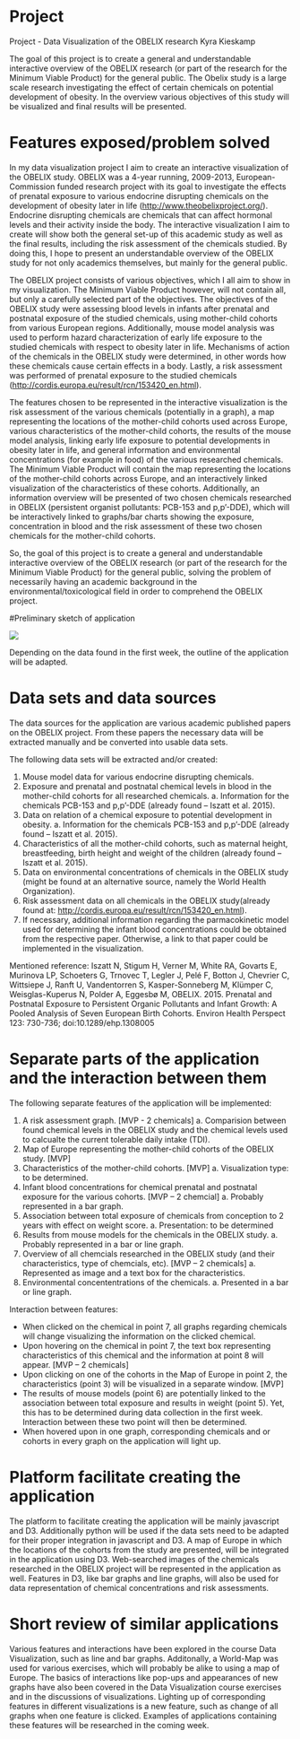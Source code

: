 # Project
Project - Data Visualization of the OBELIX research
Kyra Kieskamp

The goal of this project is to create a general and understandable interactive overview of the OBELIX research (or part of the research for the Minimum Viable Product) for the general public. The Obelix study is a large scale research investigating the effect of certain chemicals on potential development of obesity. In the overview various objectives of this study will be visualized and final results will be presented. 


# Features exposed/problem solved
In my data visualization project I aim to create an interactive visualization of the OBELIX study. OBELIX was a 4-year running, 2009-2013, European-Commission funded research project with its goal to investigate the effects of prenatal exposure to various endocrine disrupting chemicals on the development of obesity later in life (http://www.theobelixproject.org/). Endocrine disrupting chemicals are chemicals that can affect hormonal levels and their activity inside the body. The interactive visualization I aim to create will show both the general set-up of this academic study as well as the final results, including the risk assessment of the chemicals studied. By doing this, I hope to present an understandable overview of the OBELIX study for not only academics themselves, but mainly for the general public. 

The OBELIX project consists of various objectives, which I all aim to show in my visualization. The Minimum Viable Product however, will not contain all, but only a carefully selected part of the objectives. 
The objectives of the OBELIX study were assessing blood levels in infants after prenatal and postnatal exposure of the studied chemicals, using mother-child cohorts from various European regions. Additionally, mouse model analysis was used to perform hazard characterization of early life exposure to the studied chemicals with respect to obesity later in life. Mechanisms of action of the chemicals in the OBELIX study were determined, in other words how these chemicals cause certain effects in a body. Lastly, a risk assessment was performed of prenatal exposure to the studied chemicals (http://cordis.europa.eu/result/rcn/153420_en.html).  

The features chosen to be represented in the interactive visualization is the risk assessment of the various chemicals (potentially in a graph), a map representing the locations of the mother-child cohorts used across Europe, various characteristics of the mother-child cohorts, the results of the mouse model analysis, linking early life exposure to potential developments in obesity later in life, and general information and environmental concentrations (for example in food) of the various researched chemicals. 
The Minimum Viable Product will contain the map representing the locations of the mother-child cohorts across Europe, and an interactively linked visualization of the characteristics of these cohorts. Additionally, an information overview will be presented of two chosen chemicals researched in OBELIX (persistent organist pollutants: PCB-153 and p,p’-DDE), which will be interactively linked to graphs/bar charts showing the exposure, concentration in blood and the risk assessment of these two chosen chemicals for the mother-child cohorts.

So, the goal of this project is to create a general and understandable interactive overview of the OBELIX research (or part of the research for the Minimum Viable Product) for the general public, solving the problem of necessarily having an academic background in the environmental/toxicological field in order to comprehend the OBELIX project. 

#Preliminary sketch of application

![](doc/raw_sketch.png)

Depending on the data found in the first week, the outline of the application will be adapted. 	

# Data sets and data sources

The data sources for the application are various academic published papers on the OBELIX project. From these papers the necessary data will be extracted manually and be converted into usable data sets. 

The following data sets will be extracted and/or created:
1.	Mouse model data for various endocrine disrupting chemicals.
2.	Exposure and prenatal and postnatal chemical levels in blood in the mother-child cohorts for all researched chemicals. 
a.	Information for the chemicals PCB-153 and p,p’-DDE  (already found – Iszatt et al. 2015).
3.	Data on relation of a chemical exposure to potential development in obesity.
a.	Information for the chemicals PCB-153 and p,p’-DDE  (already found – Iszatt et al. 2015).
4.	Characteristics of all the mother-child cohorts, such as maternal height, breastfeeding, birth height and weight of the children (already found – Iszatt et al. 2015).
5.	Data on environmental concentrations of chemicals in the OBELIX study (might be found at an alternative source, namely the World Health Organization). 
6.	Risk assessment data on all chemicals in the OBELIX study(already found at: http://cordis.europa.eu/result/rcn/153420_en.html).
7.	If necessary, additional information regarding the parmacokinetic model used for determining the infant blood concentrations could be obtained from the respective paper. Otherwise, a link to that paper could be implemented in the visualization.

Mentioned reference: 
Iszatt N, Stigum H, Verner M, White RA, Govarts E, Murinova LP, Schoeters G, Trnovec T, Legler J, Pelé F, Botton J, Chevrier C, Wittsiepe J, Ranft U, Vandentorren S, Kasper-Sonneberg M, Klümper  C, Weisglas-Kuperus N, Polder A, Eggesbø M, OBELIX. 2015. Prenatal and Postnatal Exposure to Persistent Organic Pollutants and Infant Growth: A Pooled Analysis of Seven European Birth Cohorts. 
Environ Health Perspect 123: 730-736; doi:10.1289/ehp.1308005

# Separate parts of the application and the interaction between them

The following separate features of the application will be implemented:
1.	A risk assessment graph. [MVP - 2 chemicals]
a.	Comparision between found chemical levels in the OBELIX study and the chemical levels used to calcualte the current tolerable daily intake (TDI).
2.	Map of Europe representing the mother-child cohorts of the OBELIX study. [MVP]
3.	Characteristics of the mother-child cohorts. [MVP]
a.	Visualization type: to be determined.
4.	Infant blood concentrations for chemical prenatal and postnatal exposure for the various cohorts. [MVP – 2 chemcial]
a.	Probably represented in a bar graph.
5.	Association between total exposure of chemicals from conception to 2 years with effect on weight score.
a.	Presentation: to be determined
6.	Results from mouse models for the chemicals in the OBELIX study.
a.	Probably represented in a bar or line graph.
7.	Overview of all chemcials researched in the OBELIX study (and their characteristics, type of chemcials, etc). [MVP – 2 chemicals]
a.	Represented as image and a text box for the characteristics.
8.	Environmental concententrations of the chemicals.
a.	Presented in a bar or line graph.


Interaction between features:
-	When clicked on the chemical in point 7, all graphs regarding chemicals will change visualizing the information on the clicked chemical.
-	Upon hovering on the chemical in point 7, the text box representing characteristics of this chemical and the information at point 8 will appear. [MVP – 2 chemicals]
-	Upon clicking on one of the cohorts in the Map of Europe in point 2, the characteristics (point 3) will be visualized in a separate window. [MVP]
-	The results of mouse models (point 6) are potentially linked to the association between total exposure and results in weight (point 5). Yet, this has to be determined 			during data collection in the first week. Interaction between these two point will then be determined. 
-	When hovered upon in one graph, corresponding chemicals and or cohorts in every graph on the application will light up. 


# Platform facilitate creating the application
The platform to facilitate creating the application will be mainly javascript and D3. Additionally python will be used if the data sets need to be adapted for their proper integration in javascript and D3. A map of Europe in which the locations of the cohorts from the study are presented, will be integrated in the application using D3. Web-searched images of the chemicals researched in the OBELIX project will be represented in the application as well. Features in D3, like bar graphs and line graphs, will also be used for data representation of chemical concentrations and risk assessments. 

# Short review of similar applications 

Various features and interactions have been explored in the course Data Visualization, such as line and bar graphs. Additonally, a World-Map was used for various exercises, which will probably be alike to using a map of Europe. The basics of interactions like pop-ups and appearances of new graphs have also been covered in the Data Visualization course exercises and in the discussions of visualizations. 
Lighting up of corresponding features in different visualizations is a new feature, such as change of all graphs when one feature is clicked. Examples of applications containing these features will be researched in the coming week. 